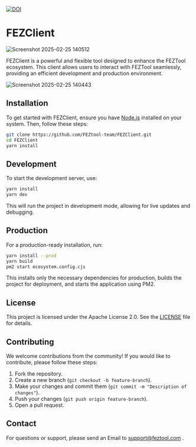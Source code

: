 [![DOI](https://zenodo.org/badge/936285754.svg)](https://doi.org/10.5281/zenodo.14923358)

# FEZClient

![Screenshot 2025-02-25 140512](https://github.com/user-attachments/assets/ee9d585c-d7f8-4706-b246-98825cd319a7)

FEZClient is a powerful and flexible tool designed to enhance the FEZTool ecosystem. This client allows users to interact with FEZTool seamlessly, providing an efficient development and production environment.

![Screenshot 2025-02-25 140443](https://github.com/user-attachments/assets/7e989f25-daa8-411b-9398-a1d19819c196)



## Installation

To get started with FEZClient, ensure you have [Node.js](https://nodejs.org/) installed on your system. Then, follow these steps:

```sh
git clone https://github.com/FEZtool-team/FEZClient.git
cd FEZClient
yarn install
```

## Development

To start the development server, use:

```sh
yarn install
yarn dev
```

This will run the project in development mode, allowing for live updates and debugging.

## Production

For a production-ready installation, run:

```sh
yarn install --prod
yarn build
pm2 start ecosystem.config.cjs
```

This installs only the necessary dependencies for production, builds the project for deployment, and starts the application using PM2.

## License

This project is licensed under the Apache License 2.0. See the [LICENSE](LICENSE) file for details.

## Contributing

We welcome contributions from the community! If you would like to contribute, please follow these steps:

1. Fork the repository.
2. Create a new branch (`git checkout -b feature-branch`).
3. Make your changes and commit them (`git commit -m "Description of changes"`).
4. Push your changes (`git push origin feature-branch`).
5. Open a pull request.

## Contact

For questions or support, please send an Email to support@feztool.com .

